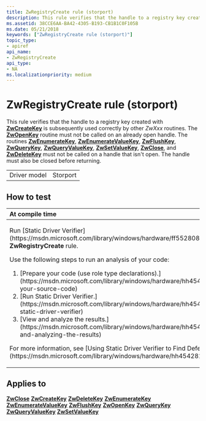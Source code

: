 ```yaml
---
title: ZwRegistryCreate rule (storport)
description: This rule verifies that the handle to a registry key created with ZwCreateKey is subsequently used correctly by other ZwXxx routines.
ms.assetid: 38CCE6AA-BA42-4305-B193-CB1B1C0F105B
ms.date: 05/21/2018
keywords: ["ZwRegistryCreate rule (storport)"]
topic_type:
- apiref
api_name:
- ZwRegistryCreate
api_type:
- NA
ms.localizationpriority: medium
---
```


# ZwRegistryCreate rule (storport)


This rule verifies that the handle to a registry key created with [**ZwCreateKey**](https://msdn.microsoft.com/library/windows/hardware/ff566425) is subsequently used correctly by other *ZwXxx* routines. The [**ZwOpenKey**](https://msdn.microsoft.com/library/windows/hardware/ff567014) routine must not be called on an already open handle. The routines [**ZwEnumerateKey**](https://msdn.microsoft.com/library/windows/hardware/ff566447), [**ZwEnumerateValueKey**](https://msdn.microsoft.com/library/windows/hardware/ff566453), [**ZwFlushKey**](https://msdn.microsoft.com/library/windows/hardware/ff566457), [**ZwQueryKey**](https://msdn.microsoft.com/library/windows/hardware/ff567060), [**ZwQueryValueKey**](https://msdn.microsoft.com/library/windows/hardware/ff567069), [**ZwSetValueKey**](https://msdn.microsoft.com/library/windows/hardware/ff567109), [**ZwClose**](https://msdn.microsoft.com/library/windows/hardware/ff566417), and [**ZwDeleteKey**](https://msdn.microsoft.com/library/windows/hardware/ff566437) must not be called on a handle that isn't open. The handle must also be closed before returning.

|              |          |
|--------------|----------|
| Driver model | Storport |

How to test
-----------

<table>
<colgroup>
<col width="100%" />
</colgroup>
<thead>
<tr class="header">
<th align="left">At compile time</th>
</tr>
</thead>
<tbody>
<tr class="odd">
<td align="left"><p>Run [Static Driver Verifier](https://msdn.microsoft.com/library/windows/hardware/ff552808) and specify the <strong>ZwRegistryCreate</strong> rule.</p>
Use the following steps to run an analysis of your code:
<ol>
<li>[Prepare your code (use role type declarations).](https://msdn.microsoft.com/library/windows/hardware/hh454281#preparing-your-source-code)</li>
<li>[Run Static Driver Verifier.](https://msdn.microsoft.com/library/windows/hardware/hh454281#running-static-driver-verifier)</li>
<li>[View and analyze the results.](https://msdn.microsoft.com/library/windows/hardware/hh454281#viewing-and-analyzing-the-results)</li>
</ol>
<p>For more information, see [Using Static Driver Verifier to Find Defects in Drivers](https://msdn.microsoft.com/library/windows/hardware/hh454281).</p></td>
</tr>
</tbody>
</table>

Applies to
----------

[**ZwClose**](https://msdn.microsoft.com/library/windows/hardware/ff566417)
[**ZwCreateKey**](https://msdn.microsoft.com/library/windows/hardware/ff566425)
[**ZwDeleteKey**](https://msdn.microsoft.com/library/windows/hardware/ff566437)
[**ZwEnumerateKey**](https://msdn.microsoft.com/library/windows/hardware/ff566447)
[**ZwEnumerateValueKey**](https://msdn.microsoft.com/library/windows/hardware/ff566453)
[**ZwFlushKey**](https://msdn.microsoft.com/library/windows/hardware/ff566457)
[**ZwOpenKey**](https://msdn.microsoft.com/library/windows/hardware/ff567014)
[**ZwQueryKey**](https://msdn.microsoft.com/library/windows/hardware/ff567060)
[**ZwQueryValueKey**](https://msdn.microsoft.com/library/windows/hardware/ff567069)
[**ZwSetValueKey**](https://msdn.microsoft.com/library/windows/hardware/ff567109)
 

 





